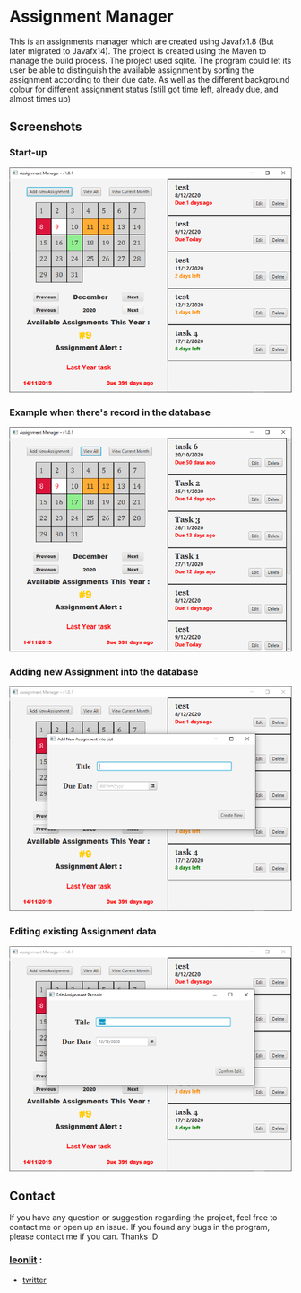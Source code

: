 # Assignment Manager


This is an assignments manager which are created using Javafx1.8 (But later migrated to Javafx14). The project is created using the Maven to manage the build process. The project used sqlite. The program could let its user be able to distinguish the available assignment by sorting the assignment according to their due date. As well as the different background colour for different assignment status (still got time left, already due, and almost times up)

## Screenshots

### Start-up
<img src="https://github.com/Leonlit/Assignment_manager/blob/master/img/start_up.png?raw=true" alt="start-up of the program" height="400px">

### Example when there's record in the database
<img src="https://github.com/Leonlit/Assignment_manager/blob/master/img/example_view.png?raw=true" alt="example view when there's record in database" height="400px">

### Adding new Assignment into the database
<img src="https://github.com/Leonlit/Assignment_manager/blob/master/img/add_new.png?raw=true" alt="Adding data into the manager" height="400px">

### Editing existing Assignment data
<img src="https://github.com/Leonlit/Assignment_manager/blob/master/img/edit.png?raw=true" alt="Editing existing data" height="400px">


## Contact
If you have any question or suggestion regarding the project, feel free to contact me or open up an issue. If you found any bugs in the program, please contact me if you can. Thanks :D 

### [leonlit](https://github.com/Leonlit) :
 - [twitter](https://twitter.com/leonlit)
